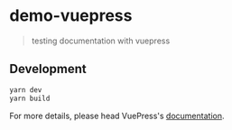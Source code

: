 # demo-vuepress

> testing documentation with vuepress

## Development

```bash
yarn dev
yarn build
```

For more details, please head VuePress's [documentation](https://v1.vuepress.vuejs.org/).

